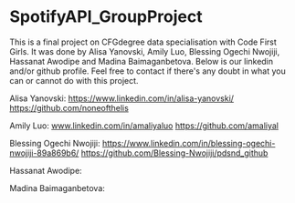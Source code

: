 # SpotifyAPI_GroupProject

This is a final project on CFGdegree data specialisation with Code First Girls. It was done by Alisa Yanovski, Amily Luo, Blessing Ogechi Nwojiji, Hassanat Awodipe and Madina Baimaganbetova. Below is our linkedin and/or github profile. Feel free to contact if there's any doubt in what you can or cannot do with this project.

Alisa Yanovski: https://www.linkedin.com/in/alisa-yanovski/ https://github.com/noneofthelis

Amily Luo: www.linkedin.com/in/amaliyaluo https://github.com/amaliyal

Blessing Ogechi Nwojiji: https://www.linkedin.com/in/blessing-ogechi-nwojiji-89a869b6/ https://github.com/Blessing-Nwojiji/pdsnd_github

Hassanat Awodipe:

Madina Baimaganbetova:
